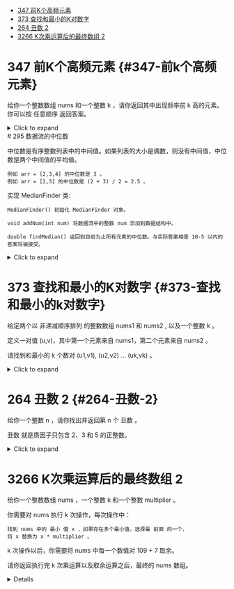 -   [347 前K个高频元素](#347-前k个高频元素)
-   [373 查找和最小的K对数字](#373-查找和最小的k对数字)
-   [264 丑数 2](#264-丑数-2)
-   [3266 K次乘运算后的最终数组 2](#3266-k次乘运算后的最终数组-2)

# 347 前K个高频元素 {#347-前k个高频元素}

给你一个整数数组 nums 和一个整数 k ，请你返回其中出现频率前 k
高的元素。你可以按 任意顺序 返回答案。

<details><summary>Click to expand</summary>

``` cpp
class Solution {
public:
    vector<int> topKFrequent(vector<int>& nums, int k) {
        unordered_map<int,int> mp;
        priority_queue<pair<int,int>> pq;
        vector<int> ans;
        for(int i=0;i<nums.size();i++){
            if(mp.find(nums[i])==mp.end()){
                mp.insert({nums[i],1});
            }else{
                mp[nums[i]]++;
            }
        }
        for(auto it=mp.begin();it!=mp.end();it++){
            pq.emplace(it->second,it->first);
        }
        while(k--){
            ans.push_back(pq.top().second);
            pq.pop();
        }
        return ans;
    }
};
```

</details>
# 295 数据流的中位数

中位数是有序整数列表中的中间值。如果列表的大小是偶数，则没有中间值，中位数是两个中间值的平均值。

    例如 arr = [2,3,4] 的中位数是 3 。
    例如 arr = [2,3] 的中位数是 (2 + 3) / 2 = 2.5 。

实现 MedianFinder 类:

    MedianFinder() 初始化 MedianFinder 对象。

    void addNum(int num) 将数据流中的整数 num 添加到数据结构中。

    double findMedian() 返回到目前为止所有元素的中位数。与实际答案相差 10-5 以内的答案将被接受。

<details><summary>Click to expand</summary>

``` cpp
class MedianFinder {
    priority_queue<int,vector<int>,greater<>>  queMax;
    priority_queue<int,vector<int>,less<>> queMin;
public:
    MedianFinder() {
    }
    void addNum(int num) {
        if(queMin.empty()||num<=queMin.top()){
            queMin.push(num);
            if(queMin.size()>queMax.size()+1){
                queMax.push(queMin.top());
                queMin.pop();
            }
        }else{
            queMax.push(num);
            if(queMax.size()>queMin.size()){
                queMin.push(queMax.top());
                queMax.pop();
            }
        }
    } 
    double findMedian() {
        if(queMin.size()>queMax.size()){
            return queMin.top();
        }
        return (queMin.top()+queMax.top())/2.0;
    }
};
```

</details>

# 373 查找和最小的K对数字 {#373-查找和最小的k对数字}

给定两个以 非递减顺序排列 的整数数组 nums1 和 nums2 , 以及一个整数 k 。

定义一对值 (u,v)，其中第一个元素来自 nums1，第二个元素来自 nums2 。

请找到和最小的 k 个数对 (u1,v1), (u2,v2) \... (uk,vk) 。

<details><summary>Click to expand</summary>

``` cpp
class Solution {
public:
    vector<vector<int>> kSmallestPairs(vector<int>& nums1, vector<int>& nums2, int k) {
        auto cmp=[&](const pair<int,int>& a,const pair<int,int>& b){
            return nums1[a.first]+nums2[a.second]>nums1[b.first]+nums2[b.second];
        };
        int m=nums1.size();
        int n=nums2.size();
        vector<vector<int>> ans;
        priority_queue<pair<int,int>,vector<pair<int,int>> ,decltype(cmp)> pq(cmp);
        for(int i=0;i<min(k,m);i++){
            pq.emplace(i,0);
        }
        while(k-->0&&pq.size()){
            auto [x,y]=pq.top();
            pq.pop();
            ans.emplace_back(initializer_list<int>{nums1[x],nums2[y]});
            if(y+1<n){
                pq.emplace(x,y+1);
            }
        }
        return ans;
    }
};
```

</details>

# 264 丑数 2 {#264-丑数-2}

给你一个整数 n ，请你找出并返回第 n 个 丑数 。

丑数 就是质因子只包含 2、3 和 5 的正整数。

<details><summary>Click to expand</summary>

``` cpp
class Solution {
public:
    int nthUglyNumber(int n) {
        array<int, 3> factors = {2, 3, 5};
        unordered_set<long> seen;
        priority_queue<long, vector<long>, greater<>> heap;
        seen.insert(1L);
        heap.push(1L);
        int ugly = 0;
        for (int i = 0; i < n; i++) {
            long curr = heap.top();
            heap.pop();
            ugly = (int)curr;
            for (auto fac : factors) {
                long next = curr * fac;
                if (!seen.contains(next)) {
                    seen.insert(next);
                    heap.push(next);
                }
            }
        }
        return ugly;
    }
};
```

</details>

# 3266 K次乘运算后的最终数组 2 

给你一个整数数组 nums ，一个整数 k  和一个整数 multiplier 。

你需要对 nums 执行 k 次操作，每次操作中：

    找到 nums 中的 最小 值 x ，如果存在多个最小值，选择最 前面 的一个。
    将 x 替换为 x * multiplier 。

k 次操作以后，你需要将 nums 中每一个数值对 109 + 7 取余。

请你返回执行完 k 次乘运算以及取余运算之后，最终的 nums 数组。

<details>

核心观察：对于两个数 x 和 y，如果 x 在 y 左边，且 x≤y 以及 x⋅multiplier>y，那么我们会先操作 x，然后操作 y。由于 x⋅multiplier≤y⋅multiplier，这意味着下一次一定会操作 x。继续推导下去，后面的操作顺序一定是 y,x,y,x,⋯

这意味着当两个数接近时，我们会交替操作这两个数，而不会连续操作同一个数。

对于更多的数的情况也同理，当这些数接近时，我们会按照从小到大的顺序依次操作这些数。

那么，首先用最小堆手动模拟操作，直到原数组的最大值 mx 成为这 n 个数的最小值。根据上面的结论，后面的操作就不需要手动模拟了。

设此时还剩下 k 次操作，那么：

    对于前 kmodn 小的数，还可以再操作 ⌊nk​⌋+1 次。
    其余元素，还可以再操作 ⌊nk​⌋ 次。

```cpp
class Solution {
    constexpr static int MOD=1e9+7;
    long long pow(long long x,int n){
        long long res=1;
        for(;n;n/=2){
            if(n%2){
                res=res*x%MOD;
            }
            x=x*x%MOD;
        }
        return res;
    }
public:
    vector<int> getFinalState(vector<int>& nums, int k, int multiplier) {
        if(multiplier==1){
            return move(nums);
        }
        int n=nums.size();
        int mx=ranges::max(nums);
        vector<pair<long long,int>> h(n);
        for(int i=0;i<n;i++){
            h[i]={nums[i],i};
        }
        ranges::make_heap(h,greater<>());
        for(;k&&h[0].first<mx;k--){
            ranges::pop_heap(h,greater<>());
            h.back().first*=multiplier;
            ranges::push_heap(h,greater<>());
        }
        ranges::sort(h);
        for(int i=0;i<n;i++){
            auto &[x,j]=h[i];
            nums[j]=x%MOD*pow(multiplier,k/n+(i<k%n))%MOD;
        }
        return move(nums);
    }
};
```

</details>
